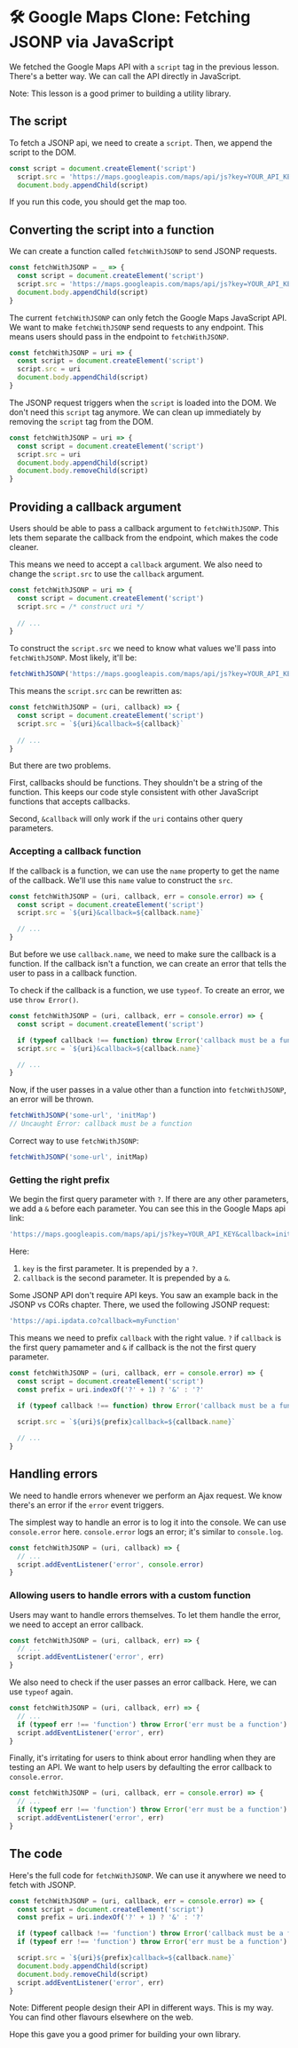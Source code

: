 # 🛠️ Google Maps Clone: Fetching JSONP via JavaScript

We fetched the Google Maps API with a `script` tag in the previous lesson. There's a better way. We can call the API directly in JavaScript. 

Note: This lesson is a good primer to building a utility library. 

## The script

To fetch a JSONP api, we need to create a `script`. Then, we append the script to the DOM. 

```js
const script = document.createElement('script')
  script.src = 'https://maps.googleapis.com/maps/api/js?key=YOUR_API_KEY&callback=initMap'
  document.body.appendChild(script)
```

If you run this code, you should get the map too. 

## Converting the script into a function 

We can create a function called `fetchWithJSONP` to send JSONP requests. 

```js
const fetchWithJSONP = _ => {
  const script = document.createElement('script')
  script.src = 'https://maps.googleapis.com/maps/api/js?key=YOUR_API_KEY&callback=initMap'
  document.body.appendChild(script)
}
```

The current `fetchWithJSONP` can only fetch the Google Maps  JavaScript API. We want to make `fetchWithJSONP` send requests to any endpoint. This means users should pass in the endpoint to `fetchWithJSONP`. 

```js
const fetchWithJSONP = uri => {
  const script = document.createElement('script')
  script.src = uri
  document.body.appendChild(script)
}
```

The JSONP request triggers when the `script` is loaded into the DOM. We don't need this `script` tag anymore. We can clean up immediately by removing the `script` tag from the DOM. 

```js
const fetchWithJSONP = uri => {
  const script = document.createElement('script')
  script.src = uri
  document.body.appendChild(script)
  document.body.removeChild(script)
}
```

## Providing a callback argument 

Users should be able to pass a callback argument to `fetchWithJSONP`. This lets them separate the callback from the endpoint, which makes the code cleaner. 

This means we need to accept a `callback` argument. 
We also need to change the `script.src` to use the `callback` argument. 

```js
const fetchWithJSONP = uri => {
  const script = document.createElement('script')
  script.src = /* construct uri */
  
  // ...
}
```

To construct the `script.src` we need to know what values we'll pass into `fetchWithJSONP`. Most likely, it'll be: 

```js
fetchWithJSONP('https://maps.googleapis.com/maps/api/js?key=YOUR_API_KEY', 'initMap')
```

This means the `script.src` can be rewritten as: 

```js
const fetchWithJSONP = (uri, callback) => {
  const script = document.createElement('script')
  script.src = `${uri}&callback=${callback}`
  
  // ...
}
```

But there are two problems. 

First, callbacks should be functions. They shouldn't be a string of the function. This keeps our code style consistent with other JavaScript functions that accepts callbacks. 

Second, `&callback` will only work if the `uri` contains other query parameters. 

### Accepting a callback function

If the callback is a function, we can use the `name` property to get the name of the callback. We'll use this `name` value to construct the `src`. 

```js
const fetchWithJSONP = (uri, callback, err = console.error) => {
  const script = document.createElement('script')
  script.src = `${uri}&callback=${callback.name}`

  // ...
}
```

But before we use `callback.name`, we need to make sure the callback is a function. If the callback isn't a function, we can create an error that tells the user to pass in a callback function. 

To check if the callback is a function, we use `typeof`. To create an error, we use `throw Error()`. 

```js
const fetchWithJSONP = (uri, callback, err = console.error) => {
  const script = document.createElement('script')

  if (typeof callback !== function) throw Error('callback must be a function')
  script.src = `${uri}&callback=${callback.name}`

  // ...
}
```

Now, if the user passes in a value other than a function into `fetchWithJSONP`, an error will be thrown. 

```js
fetchWithJSONP('some-url', 'initMap')
// Uncaught Error: callback must be a function
```

Correct way to use `fetchWithJSONP`: 

```js
fetchWithJSONP('some-url', initMap)
```

### Getting the right prefix

We begin the first query parameter with `?`. If there are any other parameters, we add a `&` before each parameter. You can see this in the Google Maps api link: 

```js
'https://maps.googleapis.com/maps/api/js?key=YOUR_API_KEY&callback=initMap'
```

Here: 

1. `key` is the first parameter. It is prepended by a `?`. 
2. `callback` is the second parameter. It is prepended by a `&`. 

Some JSONP API don't require API keys. You saw an example back in the JSONP vs CORs chapter. There, we used the following JSONP request:

```js
'https://api.ipdata.co?callback=myFunction'
```

This means we need to prefix `callback` with the right value. `?` if `callback` is the first query pamameter and `&` if callback is the not the first query parameter. 

```js
const fetchWithJSONP = (uri, callback, err = console.error) => {
  const script = document.createElement('script')
  const prefix = uri.indexOf('?' + 1) ? '&' : '?'
  
  if (typeof callback !== function) throw Error('callback must be a function')

  script.src = `${uri}${prefix}callback=${callback.name}`

  // ...
}
```

## Handling errors

We need to handle errors whenever we perform an Ajax request. We know there's an error if the `error` event triggers. 

The simplest way to handle an error is to log it into the console. We can use `console.error` here. `console.error` logs an error; it's similar to `console.log`. 

```js
const fetchWithJSONP = (uri, callback) => {
  // ... 
  script.addEventListener('error', console.error)
}
```

### Allowing users to handle errors with a custom function

Users may want to handle errors themselves. To let them handle the error, we need to accept an error callback. 

```js
const fetchWithJSONP = (uri, callback, err) => {
  // ...
  script.addEventListener('error', err)
}
```

We also need to check if the user passes an error callback.  Here, we can use `typeof` again. 

```js
const fetchWithJSONP = (uri, callback, err) => {
  // ...
  if (typeof err !== 'function') throw Error('err must be a function')
  script.addEventListener('error', err)
}
```

Finally, it's irritating for users to think about error handling when they are testing an API. We want to help users by defaulting the error callback to `console.error`. 

```js
const fetchWithJSONP = (uri, callback, err = console.error) => {
  // ...
  if (typeof err !== 'function') throw Error('err must be a function')
  script.addEventListener('error', err)
}
```

## The code

Here's the full code for `fetchWithJSONP`. We can use it anywhere we need to fetch with JSONP. 

```js
const fetchWithJSONP = (uri, callback, err = console.error) => {
  const script = document.createElement('script')
  const prefix = uri.indexOf('?' + 1) ? '&' : '?'

  if (typeof callback !== 'function') throw Error('callback must be a function')
  if (typeof err !== 'function') throw Error('err must be a function')

  script.src = `${uri}${prefix}callback=${callback.name}`
  document.body.appendChild(script)
  document.body.removeChild(script)
  script.addEventListener('error', err)
}
```

Note: Different people design their API in different ways. This is my way. You can find other flavours elsewhere on the web. 

Hope this gave you a good primer for building your own library. 